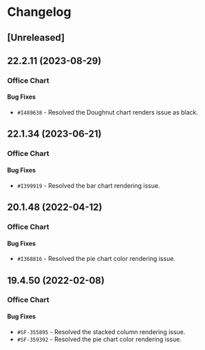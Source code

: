 # Changelog

## [Unreleased]

## 22.2.11 (2023-08-29)

### Office Chart

#### Bug Fixes

- `#I489638` - Resolved the Doughnut chart renders issue as black.

## 22.1.34 (2023-06-21)

### Office Chart

#### Bug Fixes

- `#I399919` - Resolved the bar chart rendering issue.

## 20.1.48 (2022-04-12)

### Office Chart

#### Bug Fixes

- `#I368816` - Resolved the pie chart color rendering issue.

## 19.4.50 (2022-02-08)

### Office Chart

#### Bug Fixes

- `#SF-355895` - Resolved the stacked column rendering issue.
- `#SF-359392` - Resolved the pie chart color rendering issue.
